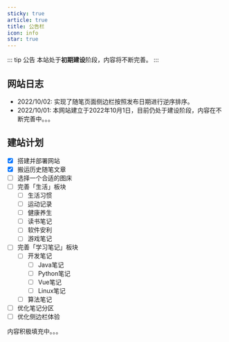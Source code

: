 ```yaml
---
sticky: true
article: true
title: 公告栏
icon: info
star: true
---
```


::: tip 公告
本站处于**初期建设**阶段，内容将不断完善。
:::

## 网站日志
- 2022/10/02: 实现了随笔页面侧边栏按照发布日期进行逆序排序。
- 2022/10/01: 本网站建立于2022年10月1日，目前仍处于建设阶段，内容在不断完善中。。。

## 建站计划
- [x] 搭建并部署网站
- [x] 搬运历史随笔文章
- [ ] 选择一个合适的图床
- [ ] 完善「生活」板块
  - [ ] 生活习惯
  - [ ] 运动记录
  - [ ] 健康养生
  - [ ] 读书笔记
  - [ ] 软件安利
  - [ ] 游戏笔记
- [ ] 完善「学习笔记」板块
  - [ ] 开发笔记
    - [ ] Java笔记
    - [ ] Python笔记
    - [ ] Vue笔记
    - [ ] Linux笔记
  - [ ] 算法笔记
- [ ] 优化笔记分区
- [ ] 优化侧边栏体验

内容积极填充中。。。
